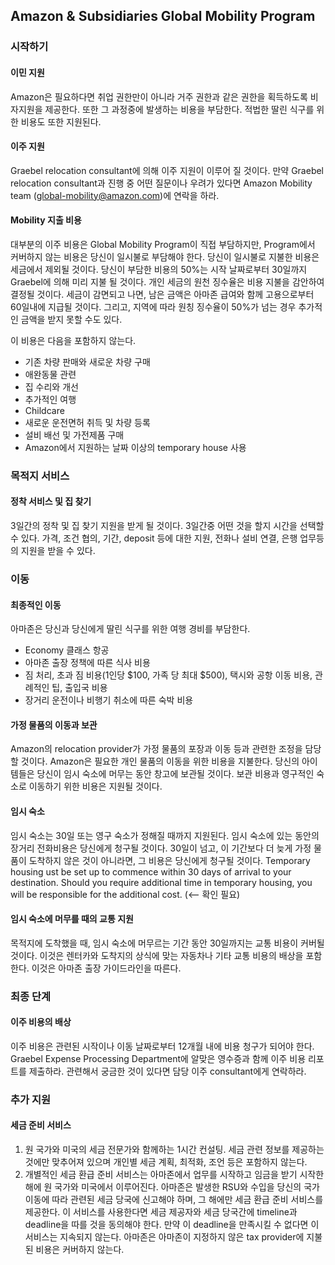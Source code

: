 
## Amazon & Subsidiaries Global Mobility Program

### 시작하기 

#### 이민 지원

Amazon은 필요하다면 취업 권한만이 아니라 거주 권한과 같은 권한을 획득하도록 비자지원을 제공한다. 또한 그 과정중에 발생하는 비용을 부담한다. 적법한 딸린 식구를 위한 비용도 또한 지원된다. 

#### 이주 지원

Graebel relocation consultant에 의해 이주 지원이 이루어 질 것이다. 만약 Graebel relocation consultant과 진행 중 어떤 질문이나 우려가 있다면  Amazon Mobility team (global-mobility@amazon.com)에 연락을 하라. 

#### Mobility 지출 비용 

대부분의 이주 비용은 Global Mobility Program이 직접 부담하지만, Program에서 커버하지 않는 비용은 당신이 일시불로 부담해야 한다. 당신이 일시불로 지불한 비용은 세금에서 제외될 것이다. 당신이 부담한 비용의 50%는 시작 날짜로부터 30일까지 Graebel에 의해 미리 지불 될 것이다. 개인 세금의 원천 징수율은 비용 지불을 감안하여 결정될 것이다. 세금이 감면되고 나면, 남은 금액은 아마존 급여와 함께 고용으로부터 60일내에 지급될 것이다. 그리고, 지역에 따라 원칭 징수율이 50%가 넘는 경우 추가적인 금액을 받지 못할 수도 있다. 

이 비용은 다음을 포함하지 않는다.  

- 기존 차량 판매와 새로운 차량 구매
- 애완동물 관련
- 집 수리와 개선
- 추가적인 여행
- Childcare
- 새로운 운전면허 취득 및 차량 등록
- 설비 배선 및 가전제품 구매
- Amazon에서 지원하는 날짜 이상의 temporary house 사용

### 목적지 서비스

#### 정착 서비스 및 집 찾기 

3일간의 정착 및 집 찾기 지원을 받게 될 것이다. 3일간중 어떤 것을 할지 시간을 선택할 수 있다. 가격, 조건 협의, 기간, deposit 등에 대한 지원, 전화나 설비 연결, 은행 업무등의 지원을 받을 수 있다. 

### 이동

#### 최종적인 이동

아마존은 당신과 당신에게 딸린 식구를 위한 여행 경비를 부담한다. 

- Economy 클래스 항공
- 아마존 출장 정책에 따른 식사 비용
- 짐 처리, 초과 짐 비용(1인당 $100, 가족 당 최대 $500), 택시와 공항 이동 비용, 관례적인 팁, 출입국 비용 
- 장거리 운전이나 비행기 취소에 따른 숙박 비용

#### 가정 물품의 이동과 보관

Amazon의 relocation provider가 가정 물품의 포장과 이동 등과 관련한 조정을 담당할 것이다. Amazon은 필요한 개인 물품의 이동을 위한 비용을 지불한다. 당신의 아이템들은 당신이 임시 숙소에 머무는 동안 창고에 보관될 것이다. 보관 비용과 영구적인 숙소로 이동하기 위한 비용은 지원될 것이다. 

#### 임시 숙소

임시 숙소는 30일 또는 영구 숙소가 정해질 때까지 지원된다. 임시 숙소에 있는 동안의 장거리 전화비용은 당신에게 청구될 것이다. 30일이 넘고, 이 기간보다 더 늦게 가정 물품이 도착하지 않은 것이 아니라면, 그 비용은 당신에게 청구될 것이다. Temporary housing ust be set up to commence within 30 days of arrival to your destination. Should you require additional time in temporary housing, you will be responsible for the additional cost. (<-- 확인 필요)

#### 임시 숙소에 머무를 때의 교통 지원

목적지에 도착했을 때, 임시 숙소에 머무르는 기간 동안 30일까지는 교통 비용이 커버될 것이다. 이것은 렌터카와 도착지의 상식에 맞는 자동차나 기타 교통 비용의 배상을 포함한다. 이것은 아마존 출장 가이드라인을 따른다. 

### 최종 단계

#### 이주 비용의 배상

이주 비용은 관련된 시작이나 이동 날짜로부터 12개월 내에 비용 청구가 되어야 한다. Graebel Expense Processing
Department에 알맞은 영수증과 함께 이주 비용 리포트를 제출하라. 관련해서 궁금한 것이 있다면 담당 이주 consultant에게 연락하라. 

### 추가 지원

#### 세금 준비 서비스 

1. 원 국가와 미국의 세금 전문가와 함께하는 1시간 컨설팅. 세금 관련 정보를 제공하는 것에만 맞추어져 있으며 개인별 세금 계획, 최적화, 조언 등은 포함하지 않는다. 
2. 개별적인 세금 환급 준비 서비스는 아마존에서 업무를 시작하고 임금을 받기 시작한 해에 원 국가와 미국에서 이루어진다. 아마존은 발생한 RSU와 수입을 당신의 국가 이동에 따라 관련된 세금 당국에 신고해야 하며, 그 해에만 세금 환급 준비 서비스를 제공한다. 이 서비스를 사용한다면 세금 제공자와 세금 당국간에 timeline과 deadline을 따를 것을 동의해야 한다. 만약 이 deadline을 만족시킬 수 없다면 이 서비스는 지속되지 않는다. 아마존은 아마존이 지정하지 않은 tax provider에 지불된 비용은 커버하지 않는다. 


























